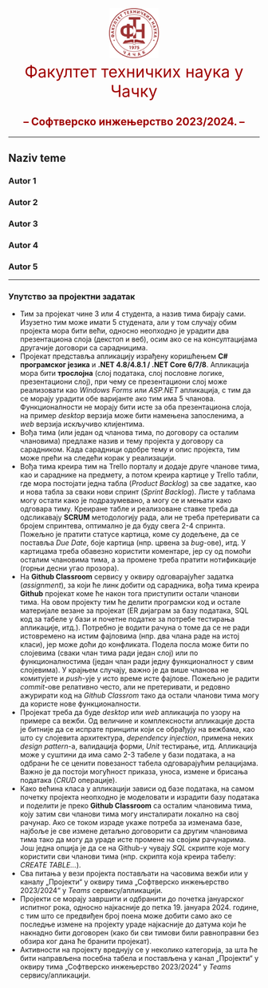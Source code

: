<center><span style="color:#a00000;font-size:24pt;"><img src="images/FTNCacak-Logo.png" alt="FTN-logo" width="100"/><br> Факултет
техничких наука у Чачку</span></center>

## <center style="color:#a00000;">– Софтверско инжењерство 2023/2024. – </center>
___

## Naziv teme

### Autor 1
### Autor 2
### Autor 3
### Autor 4
### Autor 5

______

### Упутство за пројектни задатак

*	Тим за пројекат чине 3 или 4 студента, а назив тима бирају сами. Изузетно тим може имати 5 студената, али у том случају обим пројекта мора бити већи, односно неопходно је урадити два презентациона слоја (декстоп и веб), осим ако се на консултацијама другачије договори са сарадницима.
*	Пројекат представља апликацију израђену коришћењем **C# програмског језика** и **.NET 4.8/4.8.1 / .NET Core 6/7/8**. Апликација мора бити **трослојна** (слој података, слој пословне логике, презентациони слој), при чему се презентациони слој може реализовати као _Windows Forms_ или _ASP.NET_ апликација, с тим да се морају урадити обе варијанте ако тим има 5 чланова. Функционалности не морају бити исте за оба презентациона слоја, на пример _desktop_ верзија може бити намењена запосленима, а _web_ верзија искључиво клијентима.
*	Вођа тима (или један од чланова тима, по договору са осталим члановима) предлаже назив и тему пројекта у договору са сарадником. Када сарадници одобре тему и опис пројекта, тим може прећи на следећи корак у реализацији.
*	Вођа тима креира тим на Trello порталу и додаје друге чланове тима, као и сараднике на предмету, а потом креира картице у Trello табли, где мора постојати једна табла (_Product Backlog_) за све задатке, као и нова табла за сваки нови спринт (_Sprint Backlog_). Листе у таблама могу остати како је подразумевано, а могу се и мењати како одговара тиму. Креиране табле и реализоване ставке треба да одсликавају **SCRUM** методологију рада, али не треба претеривати са бројем спринтева, оптимално је да буду свега 2-4 спринта. Пожељно је пратити статусе картица, коме су додељене, да се поставља _Due Date_, боје картица (нпр. црвена за _bug_-ове), итд. У картицама треба обавезно користити коментаре, јер су од помоћи осталим члановима тима, а за промене треба пратити нотификације (горњи десни угао прозора).
*	На **Github Classroom** сервису у оквиру одговарајућег задатка (_assignment_), за који ће линк добити од сарадника, вођа тима креира **Github** пројекат коме ће након тога приступити остали чланови тима. На овом пројекту тим ће делити програмски код и остале материјале везане за пројекат (ER дијаграм за базу података, SQL код за табеле у бази и почетне податке за потребе тестирања апликације, итд.). Потребно је водити рачуна о томе да се не ради истовремено на истим фајловима (нпр. два члана раде на истој класи), јер може доћи до конфликата. Подела посла може бити по слојевима (сваки члан тима ради један слој) или по функционалностима (један члан ради једну функционалност у свим слојевима). У крајњем случају, важно је да више чланова не комитујете и _push_-ује у исто време исте фајлове. Пожељно је радити _commit_-ове релативно често, али не претеривати, и редовно ажурирати код на _Github Classrom_ тако да остали чланови тима могу да користе нове функционалности.
*	Пројекат треба да буде _desktop_ или _web_ апликација по узору на примере са вежби. Од величине и комплексности апликације доста је битније да се испрате принципи који се обрађују на вежбама, као што су слојевита архитектура, _dependency injection_, примена неких _design pattern_-а, валидација форми, _Unit_ тестирање, итд. Апликација може у суштини да има само 2-3 табеле у бази података, а на одбрани ће се ценити повезаност табела одговарајућим релацијама. Важно је да постоји могућност приказа, уноса, измене и брисања података (_CRUD_ операције).
*	Како већина класа у апликацији зависи од базе података, на самом почетку пројекта неопходно је моделовати и израдити базу података и поделити је преко **Github Classroom** са осталим члановима тима, коју затим сви чланови тима могу инсталирати локално на свој рачунар. Ако се током израде укаже потреба за изменама базе, најбоље је све измене детаљно договорити са другим члановима тима тако да могу да ураде исте промене на својим рачунарима. Још једна опција је да се на Github-у чувају _SQL_ скрипте које могу користити сви чланови тима (нпр. скрипта која креира табелу: _CREATE TABLE..._).
*	Сва питања у вези пројекта постављати на часовима вежби или у каналу „Пројекти“ у оквиру тима „Софтверско инжењерство 2023/2024“ у _Teams_ сервису/апликацији.
*	Пројекти се морају завршити и одбранити до почетка јануарског испитног рока, односно најкасније до петка 19. јануара 2024. године, с тим што се предвиђен број поена може добити само ако се последње измене на пројекту ураде најкасније до датума који ће накнадно бити договорен (како би сви тимови били равноправни без обзира ког дана ће бранити пројекат).
*	Активности на пројекту вреднују се у неколико категорија, за шта ће бити направљена посебна табела и постављена у канал „Пројекти“ у оквиру тима „Софтверско инжењерство 2023/2024“ у _Teams_ сервису/апликацији.